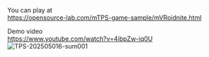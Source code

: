   
You can play at  
https://opensource-lab.com/mTPS-game-sample/mVRoidnite.html  

Demo video  
https://www.youtube.com/watch?v=4ibpZw-iq0U    
![TPS-202505016-sum001](https://github.com/user-attachments/assets/19f89e2b-e8ae-47af-93b6-0b95bc228274)

  
